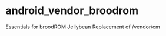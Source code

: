 android_vendor_broodrom
=======================

Essentials for broodROM Jellybean
Replacement of /vendor/cm
